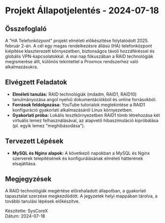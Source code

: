 # Projekt Állapotjelentés - 2024-07-18

## Összefoglaló
A "HA Telefonközpont" projekt elméleti előkészítése folytatódott 2025. február 2-án. A cél egy magas rendelkezésre állású (HA) telefonközpont kiépítése klaszterezett környezetben, biztonságos távoli hozzáféréssel és globális VPN-kapcsolatokkal. A mai nap fókuszában a RAID technológiák megismerése állt, különös tekintettel a Proxmox rendszerhez való alkalmazásukra.

## Elvégzett Feladatok
- **Elméleti tanulás:** RAID technológiák (mdadm, RAID1, RAID10) tanulmányozása angol nyelvű dokumentációkból és online forrásokból.
- **Források feldolgozása:** YouTube tutorialok megtekintése a RAID1 konfiguráció gyakorlati alkalmazásáról Linux környezetben.
- **Gyakorlati próba:** Lokális tesztkörnyezetben RAID1 tömb létrehozása két virtuális lemez felhasználásával, az alapvető hibaszimuláció kipróbálása (pl. egyik lemez "meghibásodása").

## Tervezett Lépések
- **MySQL és Nginx alapok:** A következő napokban a MySQL és Nginx szerverek telepítésének és konfigurálásának elméleti hátterének elsajátítása.

## Megjegyzések
A RAID technológiák megértése előrehaladott állapotban, a gyakorlati tapasztalat szerzése megkezdődött. A jegyzetek helyi mappában tárolva, a további tanulási lépések előkészítve.

Készítette: SysCoreX  
Dátum: 2024-07-18
